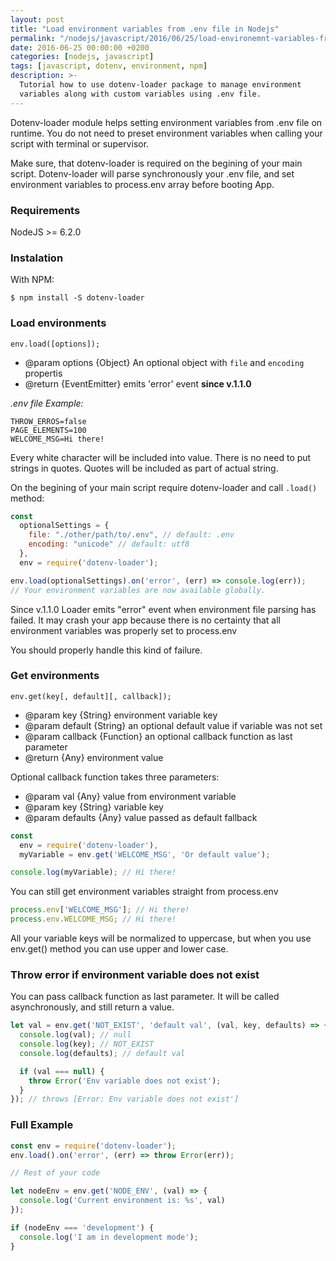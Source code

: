 ```yaml
---
layout: post
title: "Load environment variables from .env file in Nodejs"
permalink: "/nodejs/javascript/2016/06/25/load-environemnt-variables-from-env-file-in-nodejs/"
date: 2016-06-25 00:00:00 +0200
categories: [nodejs, javascript]
tags: [javascript, dotenv, environment, npm]
description: >-
  Tutorial how to use dotenv-loader package to manage environment
  variables along with custom variables using .env file.
---
```


Dotenv-loader module helps setting environment variables from .env file on runtime.
You do not need to preset environment variables when calling your script with terminal or supervisor.

Make sure, that dotenv-loader is required on the begining of your main script.
Dotenv-loader will parse synchronously your .env file, and set environment variables to process.env array before booting App.

### Requirements

NodeJS >= 6.2.0

### Instalation

With NPM:

```console
$ npm install -S dotenv-loader
```

### Load environments

`env.load([options]);`

* @param options {Object} An optional object with `file` and `encoding` propertis
* @return {EventEmitter} emits 'error' event **since v.1.1.0**


*.env file Example:*

```
THROW_ERROS=false
PAGE_ELEMENTS=100
WELCOME_MSG=Hi there!
```

Every white character will be included into value.
There is no need to put strings in quotes. Quotes will be included as part of actual string.

On the begining of your main script require dotenv-loader and call `.load()` method:

```javascript
const
  optionalSettings = {
    file: "./other/path/to/.env", // default: .env
    encoding: "unicode" // default: utf8
  },
  env = require('dotenv-loader');

env.load(optionalSettings).on('error', (err) => console.log(err));
// Your environment variables are now available globally.
```

Since v.1.1.0 Loader emits "error" event when environment file parsing has failed.
It may crash your app because there is no certainty that all environment variables was properly set to process.env

You should properly handle this kind of failure.

### Get environments

`env.get(key[, default][, callback]);`

* @param key {String} environment variable key
* @param default {String} an optional default value if variable was not set
* @param callback {Function} an optional callback function as last parameter
* @return {Any} environment value

Optional callback function takes three parameters:

* @param val {Any} value from environment variable
* @param key {String} variable key
* @param defaults {Any} value passed as default fallback

```javascript
const
  env = require('dotenv-loader'),
  myVariable = env.get('WELCOME_MSG', 'Or default value');

console.log(myVariable); // Hi there!
```

You can still get environment variables straight from process.env

```javascript
process.env['WELCOME_MSG']; // Hi there!
process.env.WELCOME_MSG; // Hi there!
```

All your variable keys will be normalized to uppercase, but when you use env.get() method you can use upper and lower case.

### Throw error if environment variable does not exist

You can pass callback function as last parameter. It will be called asynchronously, and still return a value.

```javascript
let val = env.get('NOT_EXIST', 'default val', (val, key, defaults) => {
  console.log(val); // null
  console.log(key); // NOT_EXIST
  console.log(defaults); // default val

  if (val === null) {
    throw Error('Env variable does not exist');
  }
}); // throws [Error: Env variable does not exist']
```

### Full Example

```javascript
const env = require('dotenv-loader');
env.load().on('error', (err) => throw Error(err));

// Rest of your code

let nodeEnv = env.get('NODE_ENV', (val) => {
  console.log('Current environment is: %s', val)
});

if (nodeEnv === 'development') {
  console.log('I am in development mode');
}
```

